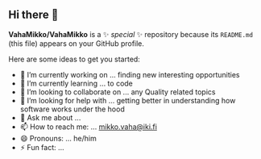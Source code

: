 ## Hi there 👋

**VahaMikko/VahaMikko** is a ✨ _special_ ✨ repository because its `README.md` (this file) appears on your GitHub profile.

Here are some ideas to get you started:

- 🔭 I’m currently working on ... finding new interesting opportunities
- 🌱 I’m currently learning ... to code
- 👯 I’m looking to collaborate on ... any Quality related topics
- 🤔 I’m looking for help with ... getting better in understanding how software works under the hood
- 💬 Ask me about ... 
- 📫 How to reach me: ... mikko.vaha@iki.fi
- 😄 Pronouns: ... he/him
- ⚡ Fun fact: ...

